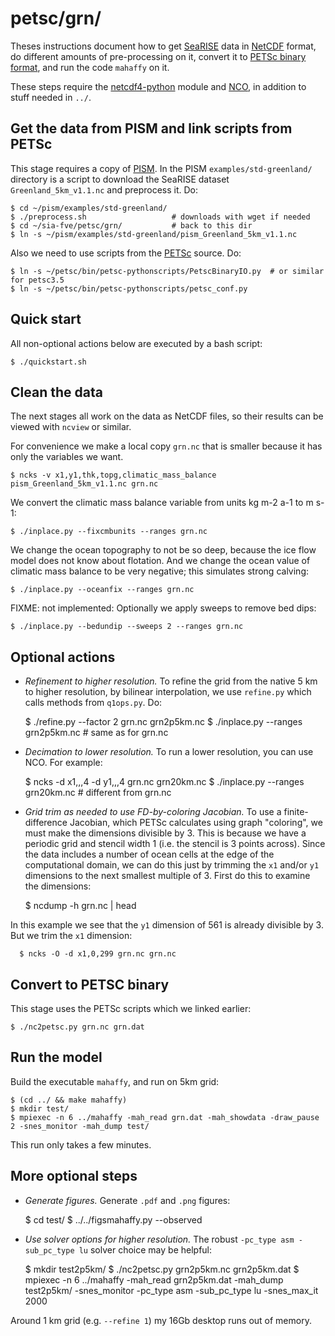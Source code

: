 petsc/grn/
==========

Theses instructions document how to get
[SeaRISE](http://websrv.cs.umt.edu/isis/index.php/SeaRISE_Assessment)
data in
[NetCDF](http://www.unidata.ucar.edu/software/netcdf/)
format, do different amounts of pre-processing on it, convert it to
[PETSc binary format](http://www.mcs.anl.gov/petsc/petsc-current/docs/manualpages/Viewer/PetscViewerBinaryOpen.html),
and run the code `mahaffy` on it.

These steps require the
[netcdf4-python](https://github.com/Unidata/netcdf4-python)
module and
[NCO](http://nco.sourceforge.net/),
in addition to stuff needed in `../`.


Get the data from PISM and link scripts from PETSc
---------------------------------

This stage requires a copy of [PISM](http://www.pism-docs.org).  In the PISM
`examples/std-greenland/` directory is a script to download the SeaRISE dataset
`Greenland_5km_v1.1.nc` and preprocess it.  Do:

    $ cd ~/pism/examples/std-greenland/
    $ ./preprocess.sh                   # downloads with wget if needed
    $ cd ~/sia-fve/petsc/grn/           # back to this dir
    $ ln -s ~/pism/examples/std-greenland/pism_Greenland_5km_v1.1.nc

Also we need to use scripts from the [PETSc](http://www.mcs.anl.gov/petsc/) source.  Do:

    $ ln -s ~/petsc/bin/petsc-pythonscripts/PetscBinaryIO.py  # or similar for petsc3.5
    $ ln -s ~/petsc/bin/petsc-pythonscripts/petsc_conf.py


Quick start
-----------

All non-optional actions below are executed by a bash script:

    $ ./quickstart.sh


Clean the data
--------------

The next stages all work on the data as NetCDF files, so their results can be
viewed with `ncview` or similar.

For convenience we make a local copy `grn.nc` that is smaller because it
has only the variables we want.

    $ ncks -v x1,y1,thk,topg,climatic_mass_balance pism_Greenland_5km_v1.1.nc grn.nc

We convert the climatic mass balance variable from units  kg m-2 a-1  to  m s-1:

    $ ./inplace.py --fixcmbunits --ranges grn.nc

We change the ocean topography to not be so deep, because the ice flow
model does not know about flotation.  And we change the ocean value of climatic
mass balance to be very negative; this simulates strong calving:

    $ ./inplace.py --oceanfix --ranges grn.nc

FIXME: not implemented:
Optionally we apply sweeps to remove bed dips:

    $ ./inplace.py --bedundip --sweeps 2 --ranges grn.nc


Optional actions
----------------

  * _Refinement to higher resolution._  To refine the grid from the native 5 km
  to higher resolution, by bilinear interpolation, we use `refine.py` which
  calls methods from `q1ops.py`.  Do:

      $ ./refine.py --factor 2 grn.nc grn2p5km.nc
      $ ./inplace.py --ranges grn2p5km.nc          # same as for grn.nc

  * _Decimation to lower resolution._  To run a lower resolution, you can use
  NCO.  For example:

      $ ncks -d x1,,,4 -d y1,,,4 grn.nc grn20km.nc
      $ ./inplace.py --ranges grn20km.nc          # different from grn.nc

  * _Grid trim as needed to use FD-by-coloring Jacobian._  To use a
  finite-difference Jacobian, which PETSc calculates using graph "coloring",
  we must make the dimensions divisible by 3.  This is because we have a
  periodic grid and stencil width 1 (i.e. the stencil is 3 points across).
  Since the data includes a number of ocean cells at the
  edge of the computational domain, we can do this just by trimming the `x1`
  and/or `y1` dimensions to the next smallest multiple of 3.  First do this
  to examine the dimensions:

      $ ncdump -h grn.nc | head

  In this example we see that the `y1` dimension of 561 is already divisible
  by 3.  But we trim the `x1` dimension:

      $ ncks -O -d x1,0,299 grn.nc grn.nc


Convert to PETSC binary
-----------------------

This stage uses the PETSc scripts which we linked earlier:

    $ ./nc2petsc.py grn.nc grn.dat


Run the model
-------------

Build the executable `mahaffy`, and run on 5km grid:

    $ (cd ../ && make mahaffy)
    $ mkdir test/
    $ mpiexec -n 6 ../mahaffy -mah_read grn.dat -mah_showdata -draw_pause 2 -snes_monitor -mah_dump test/

This run only takes a few minutes.


More optional steps
-------------------

  * _Generate figures._  Generate `.pdf` and `.png` figures:

      $ cd test/
      $ ../../figsmahaffy.py --observed

  * _Use solver options for higher resolution._  The robust
  `-pc_type asm -sub_pc_type lu` solver choice may be helpful:

      $ mkdir test2p5km/
      $ ./nc2petsc.py grn2p5km.nc grn2p5km.dat
      $ mpiexec -n 6 ../mahaffy -mah_read grn2p5km.dat -mah_dump test2p5km/ -snes_monitor -pc_type asm -sub_pc_type lu -snes_max_it 2000

  Around 1 km grid (e.g. `--refine 1`) my 16Gb desktop runs out of memory.

